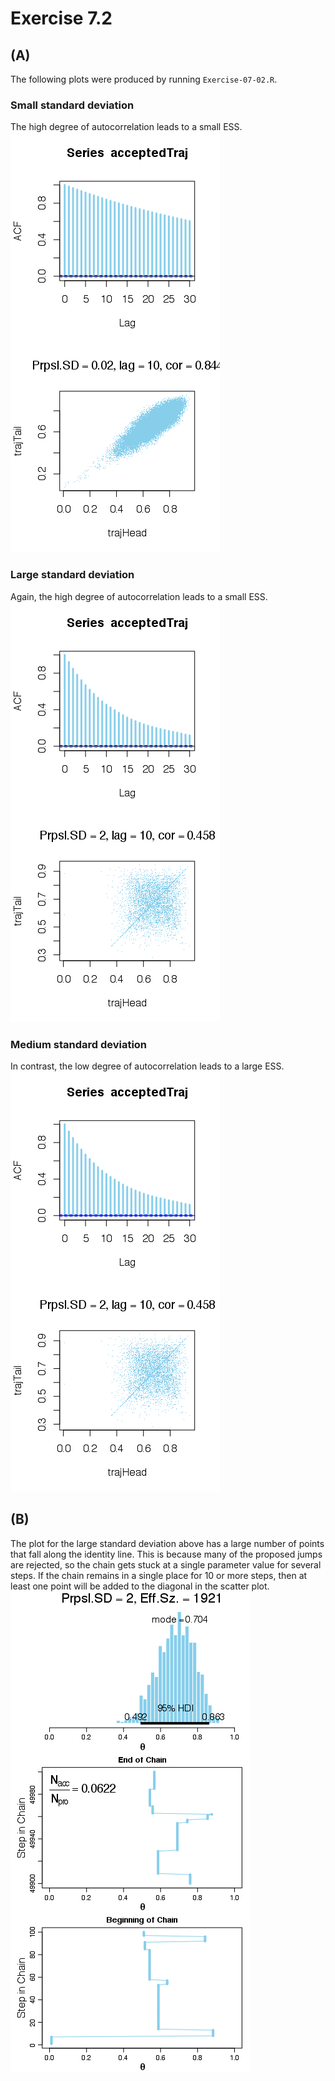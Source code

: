 # Exercise 7.2

## (A)

The following plots were produced by running `Exercise-07-02.R`.

### Small standard deviation
The high degree of autocorrelation leads to a small ESS.
![smallSD](Exercise-07-02SD0.02Init0.01.png) 

### Large standard deviation
Again, the high degree of autocorrelation leads to a small ESS.
![largeSD](Exercise-07-02SD2Init0.01.png) 

### Medium standard deviation
In contrast, the low degree of autocorrelation leads to a large ESS.
![mediumSD](Exercise-07-02SD2Init0.01.png) 

## (B)

The plot for the large standard deviation above has a large number of points that fall along the identity line. This is because many of the proposed jumps are rejected, so the chain gets stuck at a single parameter value for several steps. If the chain remains in a single place for 10 or more steps, then at least one point will be added to the diagonal in the scatter plot.
![largeSDpath](BernMetropSD2Init0.01.png)